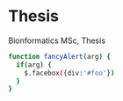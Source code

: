 # Thesis
Bionformatics MSc, Thesis
```bash
function fancyAlert(arg) {
  if(arg) {
    $.facebox({div:'#foo'})
  }
}
```
